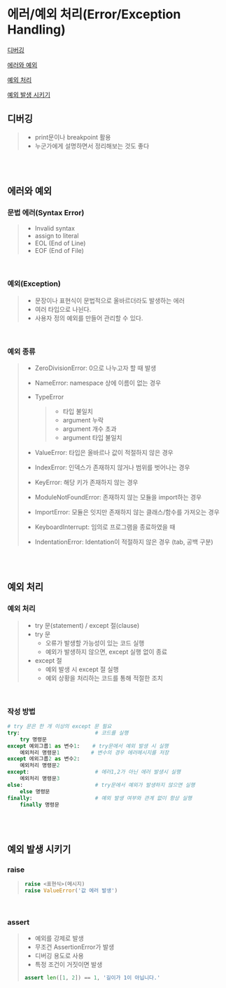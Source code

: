 # 에러/예외 처리(Error/Exception Handling)

[디버깅](#디버깅)

[에러와 예외](#에러와-예외)

[예외 처리](#예외-처리)

[예외 발생 시키기](#예외-발생-시키기)

## 디버깅

> - print문이나 breakpoint 활용
> - 누군가에게 설명하면서 정리해보는 것도 좋다

<br><br>

## 에러와 예외

### 문법 에러(Syntax Error)

> - Invalid syntax
> - assign to literal
> - EOL (End of Line)
> - EOF (End of File)

<br>

### 예외(Exception)

> - 문장이나 표현식이 문법적으로 올바르더라도 발생하는 에러
> - 여러 타입으로 나뉜다.
> - 사용자 정의 예외를 만들어 관리할 수 있다.

<br>

### 예외 종류

> - ZeroDivisionError: 0으로 나누고자 할 때 발생
>
> - NameError: namespace 상에 이름이 없는 경우
>
> - TypeError
>
>   > - 타입 불일치
>   > - argument 누락
>   > - argument 개수 초과
>   > - argument 타입 불일치
>
> - ValueError: 타입은 올바르나 값이 적절하지 않은 경우
>
> - IndexError: 인덱스가 존재하지 않거나 범위를 벗어나는 경우
>
> - KeyError: 해당 키가 존재하지 않는 경우
>
> - ModuleNotFoundError: 존재하지 않는 모듈을 import하는 경우
>
> - ImportError: 모듈은 잇지만 존재하지 않는 클래스/함수를 가져오는 경우
>
> - KeyboardInterrupt: 임의로 프로그램을 종료하였을 때
>
> - IndentationError: Identation이 적절하지 않은 경우 (tab, 공백 구분)

<br><br>

## 예외 처리

### 예외 처리

> - try 문(statement) / except 절(clause)
> - try 문
>   - 오류가 발생할 가능성이 있는 코드 실행
>   - 예외가 발생하지 않으면, except 실행 없이 종료
> - except 절
>   - 예외 발생 시 except 절 실행
>   - 예외 상황을 처리하는 코드를 통해 적절한 조치

<br>

### 작성 방법

```python
# try 문은 한 개 이상의 except 문 필요
try:						# 코드를 실행
    try 명령문				
except 예외그룹1 as 변수1:	# try문에서 예외 발생 시 실행
    예외처리 명령문1		   # 변수의 경우 에러메시지를 저장
except 에외그룹2 as 변수2:	
    예외처리 명령문2
except:						# 에러1,2가 아닌 에러 발생시 실행
    예외처리 명령문3
else:						# try문에서 예외가 발생하지 않으면 실행
    else 명령문
finally:					# 예외 발생 여부와 관계 없이 항상 실행
    finally 명령문
```

<br><br>

## 예외 발생 시키기

### raise

> ```python
> raise <표현식>(메시지)
> raise ValueError('값 에러 발생')
> ```
>

<br>

### assert

> - 예외를 강제로 발생
> - 무조건 AssertionError가 발생
> - 디버깅 용도로 사용
> - 특정 조건이 거짓이면 발생
>
> ```python
> assert len([1, 2]) == 1, '길이가 1이 아닙니다.'
> ```
